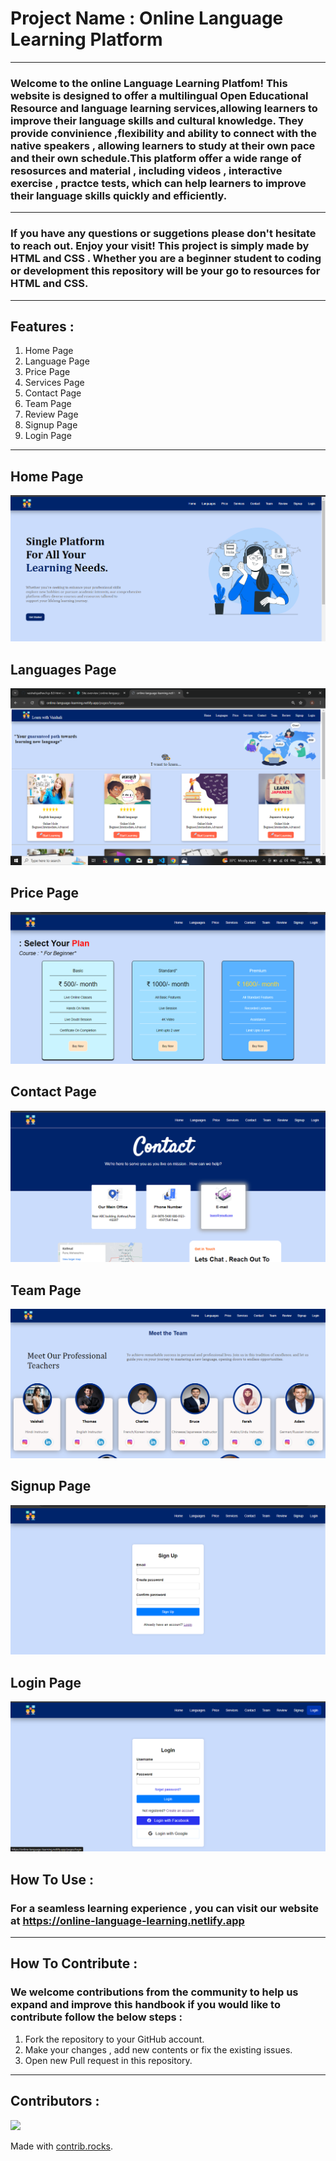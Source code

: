 # Project Name : Online Language Learning Platform
---
### Welcome to the online **Language Learning Platfom!** This website is designed to offer a multilingual Open Educational Resource and language learning services,allowing learners to improve their language skills and cultural knowledge. They provide convinience ,flexibility and ability to connect with the native speakers , allowing learners to study at their own pace and their own schedule.This platform offer a wide range of resosurces and material , including videos , interactive exercise , practce tests, which can help learners to improve their language skills quickly and efficiently.
---
### If you have any questions or suggetions please don't hesitate to reach out. Enjoy your visit! This project is simply made by HTML and CSS . Whether you are a beginner student to coding or development this repository will be your go to resources for HTML and CSS.
---
## Features :
1. Home Page
2. Language Page
3. Price Page
4. Services Page
5. Contact Page
6. Team Page
7. Review Page
8. Signup Page 
9. Login Page
---
## Home Page
![home page](/Images/homepage.png)

## Languages Page
![Language Page](/Images/language.png)

## Price Page
![Price Page](/Images/price.png)

## Contact Page
![Contact Page](/Images/contact.png)

## Team Page
![Team Page](/Images/team.png)

## Signup Page
![Signup Page](/Images/signup.png)

## Login Page
![Login Page](/Images/login.png)
## How To Use :
### For a seamless learning experience , you can visit our website at https://online-language-learning.netlify.app
---
## How To Contribute :
### We welcome contributions from the community to help us expand and improve this handbook if you would like to contribute follow the below steps :
1. Fork the repository to your GitHub account.
2. Make your changes , add new contents or fix the existing issues.
3. Open new Pull request in this repository.
---
## Contributors :
<a href="https://github.com/anuradhawavge04/icp-8.0-html-css-group-project-2/graphs/contributors">
  <img src="https://contrib.rocks/image?repo=anuradhawavge04/icp-8.0-html-css-group-project-2" />
</a>

Made with [contrib.rocks](https://contrib.rocks).